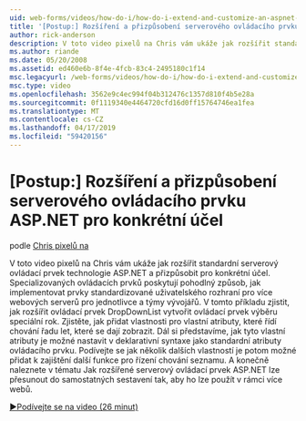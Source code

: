 ```yaml
---
uid: web-forms/videos/how-do-i/how-do-i-extend-and-customize-an-aspnet-server-control-for-a-specific-purpose
title: '[Postup:] Rozšíření a přizpůsobení serverového ovládacího prvku ASP.NET pro konkrétní účel | Dokumentace Microsoftu'
author: rick-anderson
description: V toto video pixelů na Chris vám ukáže jak rozšířit standardní serverový ovládací prvek technologie ASP.NET a přizpůsobit pro konkrétní účel. Specializované ovládací prvky poskytují c...
ms.author: riande
ms.date: 05/20/2008
ms.assetid: ed460e6b-8f4e-4fcb-83c4-2495180c1f14
msc.legacyurl: /web-forms/videos/how-do-i/how-do-i-extend-and-customize-an-aspnet-server-control-for-a-specific-purpose
msc.type: video
ms.openlocfilehash: 3562e9c4ec994f04b312476c1357d810f4b5e28a
ms.sourcegitcommit: 0f1119340e4464720cfd16d0ff15764746ea1fea
ms.translationtype: MT
ms.contentlocale: cs-CZ
ms.lasthandoff: 04/17/2019
ms.locfileid: "59420156"
---
```

# <a name="how-do-i-extend-and-customize-an-aspnet-server-control-for-a-specific-purpose"></a>[Postup:] Rozšíření a přizpůsobení serverového ovládacího prvku ASP.NET pro konkrétní účel

podle [Chris pixelů na](https://twitter.com/chrispels)

V toto video pixelů na Chris vám ukáže jak rozšířit standardní serverový ovládací prvek technologie ASP.NET a přizpůsobit pro konkrétní účel. Specializovaných ovládacích prvků poskytují pohodlný způsob, jak implementovat prvky standardizované uživatelského rozhraní pro více webových serverů pro jednotlivce a týmy vývojářů. V tomto příkladu zjistit, jak rozšířit ovládací prvek DropDownList vytvořit ovládací prvek výběru speciální rok. Zjistěte, jak přidat vlastnosti pro vlastní atributy, které řídí chování řadu let, které se dají zobrazit. Dál si představíme, jak tyto vlastní atributy je možné nastavit v deklarativní syntaxe jako standardní atributy ovládacího prvku. Podívejte se jak několik dalších vlastností je potom možné přidat k zajištění další funkce pro řízení chování seznamu. A konečně naleznete v tématu Jak rozšířené serverový ovládací prvek ASP.NET lze přesunout do samostatných sestavení tak, aby ho lze použít v rámci více webů.

[&#9654;Podívejte se na video (26 minut)](https://channel9.msdn.com/Blogs/ASP-NET-Site-Videos/how-do-i-extend-and-customize-an-aspnet-server-control-for-a-specific-purpose)
